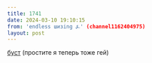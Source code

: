 ```yaml
---
title: 1741
date: 2024-03-10 19:10:15
from: 'endless шизing ⍼' (channel1162404975)
layout: post
---
```


[буст](https://t.me/boost?c=1162404975) (простите я теперь тоже гей)
